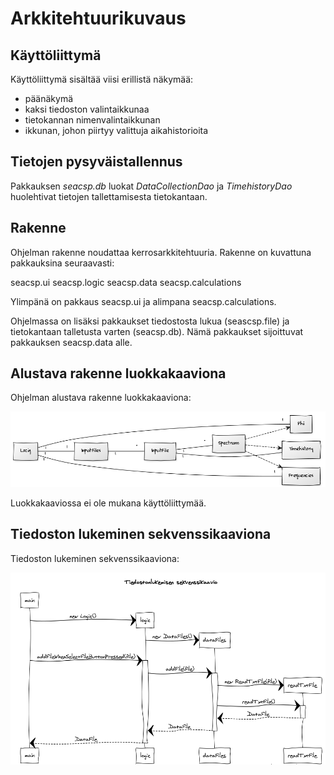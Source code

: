 # Arkkitehtuurikuvaus

## Käyttöliittymä

Käyttöliittymä sisältää viisi erillistä näkymää:
- päänäkymä
- kaksi tiedoston valintaikkunaa
- tietokannan nimenvalintaikkunan
- ikkunan, johon piirtyy valittuja aikahistorioita

## Tietojen pysyväistallennus

Pakkauksen _seacsp.db_ luokat _DataCollectionDao_ ja _TimehistoryDao_ huolehtivat tietojen tallettamisesta tietokantaan.

## Rakenne

Ohjelman rakenne noudattaa kerrosarkkitehtuuria. Rakenne on kuvattuna pakkauksina seuraavasti:

seacsp.ui
seacsp.logic
seacsp.data
seacsp.calculations

Ylimpänä on pakkaus seacsp.ui ja alimpana seacsp.calculations.

Ohjelmassa on lisäksi pakkaukset tiedostosta lukua (seascsp.file) ja tietokantaan talletusta varten (seacsp.db). Nämä pakkaukset sijoittuvat pakkauksen seacsp.data alle.

## Alustava rakenne luokkakaaviona

Ohjelman alustava rakenne luokkakaaviona:

<img src="https://github.com/Robustic/ot-harjoitustyo/blob/master/dokumentointi/kuvat/Architecture.png" width="975">

Luokkakaaviossa ei ole mukana käyttöliittymää.

## Tiedoston lukeminen sekvenssikaaviona

Tiedoston lukeminen sekvenssikaaviona:

<img src="https://github.com/Robustic/ot-harjoitustyo/blob/master/dokumentointi/kuvat/Sekvenssikaavio_tiedostonluku.png" width="947">
